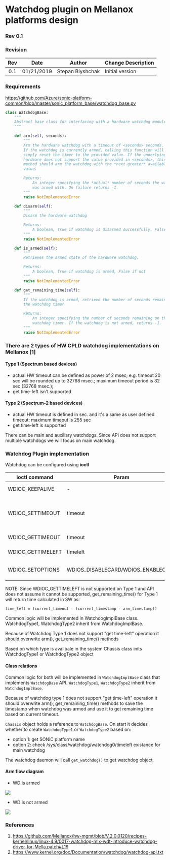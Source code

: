 # Watchdog plugin on Mellanox platforms design #

### Rev 0.1 ###

### Revision ###

 | Rev |     Date    |       Author       | Change Description                |
 |:---:|:-----------:|:------------------:|-----------------------------------|
 | 0.1 |  01/21/2019           |      Stepan Blyshchak      | Initial version        |
 
### Requirements ###

https://github.com/Azure/sonic-platform-common/blob/master/sonic_platform_base/watchdog_base.py
```python
class WatchdogBase:
    """
    Abstract base class for interfacing with a hardware watchdog module
    """

    def arm(self, seconds):
        """
        Arm the hardware watchdog with a timeout of <seconds> seconds.
        If the watchdog is currently armed, calling this function will
        simply reset the timer to the provided value. If the underlying
        hardware does not support the value provided in <seconds>, this
        method should arm the watchdog with the *next greater* available
        value.

        Returns:
            An integer specifying the *actual* number of seconds the watchdog
            was armed with. On failure returns -1.
        """
        raise NotImplementedError

    def disarm(self):
        """
        Disarm the hardware watchdog

        Returns:
            A boolean, True if watchdog is disarmed successfully, False if not
        """
        raise NotImplementedError

    def is_armed(self):
        """
        Retrieves the armed state of the hardware watchdog.

        Returns:
            A boolean, True if watchdog is armed, False if not
        """
        raise NotImplementedError

    def get_remaining_time(self):
        """
        If the watchdog is armed, retrieve the number of seconds remaining on
        the watchdog timer

        Returns:
            An integer specifying the number of seconds remaining on thei
            watchdog timer. If the watchdog is not armed, returns -1.
        """
        raise NotImplementedError
```

### There are 2 types of HW CPLD watchdog implementations on Mellanox [1] ###

#### Type 1 (Spectrum based devices) ####

- actual HW timeout can be defined as power of 2 msec;
e.g. timeout 20 sec will be rounded up to 32768 msec.; maximum timeout period is 32 sec (32768 msec.);
- get time-left isn't supported


#### Type 2 (Spectrum-2 based devices) ####

- actual HW timeout is defined in sec. and it's a same as user defined timeout; maximum timeout is 255 sec
- get time-left is supported

There can be main and auxiliary watchdogs. Since API does not support multiple watchdogs we will focus on main watchdog.

### Watchdog Plugin implementation ###

Watchdog can be configured using <b>ioctl</b>

| ioctl command | Param | Comment |
|---------------|-------|---------|
|WDIOC_KEEPALIVE| -| Ping watchdog
|WDIOC_SETTIMEOUT| timeout| Set timeout, return is actual timeout
|WDIOC_GETTIMEOUT| timeout| Get timeout
|WDIOC_GETTIMELEFT| timeleft| Get timeleft
|WDIOC_SETOPTIONS|WDIOS_DISABLECARD/WDIOS_ENABLECARD| Turn off/on watchdog

NOTE: Since WDIOC_GETTIMELEFT is not supported on Type 1 and API does not assume it cannot be supported, get_remaining_time() for Type 1 will return time calculated in SW as:
<p>

```time_left = (current_timeout - (current_timestamp - arm_timestamp))```


Common logic will be implemented in WatchdogImplBase class. WatchdogType1, WatchdogType2 inherit from WatchdogImplBase.

Because of Watchdog Type 1 does not support "get time-left" operation it should overwrite arm(), get_remaining_time() methods

Based on which type is availbale in the system Chassis class inits WatchdogType1 or WatchdogType2 object

#### Class relations ####

Common logic for both will be implemented in ```WatchdogImplBase``` class that implements ```WatchdogBase``` API. ```WatchdogType1```, ```WatchdogType2``` inherit from ```WatchdogImplBase```.

Because of watchdog type 1 does not support "get time-left" operation it should overwrite arm(), get_remaining_time() methods to save the timestamp when watchdog was armed and use it to get remaining time based on current timeout.

```Chassis``` object holds a reference to ```WatchdogBase```. On start it decides whether to create ```WatchdogType1``` or ```WatchdogType2``` based on:
- option 1: get SONiC platform name
- option 2: check /sys/class/watchdog/watchdog0/timeleft existance for main watchdog

The watchdog daemon will call ```get_watchdog()``` to get watchdog object.

#### Arm flow diagram ####
- WD is armed

![](https://github.com/stepanblyschak/SONiC/blob/wd/doc/pmon/wd_arm1.png)

- WD is not armed

![](https://github.com/stepanblyschak/SONiC/blob/wd/doc/pmon/wd_arm2.png)

### References ###
1. https://github.com/Mellanox/hw-mgmt/blob/V.2.0.0120/recipes-kernel/linux/linux-4.9/0017-watchdog-mlx-wdt-introduce-watchdog-driver-for-Mella.patch#L19
2. https://www.kernel.org/doc/Documentation/watchdog/watchdog-api.txt
